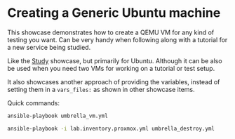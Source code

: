 # Creating a Generic Ubuntu machine

This showcase demonstrates how to create a QEMU VM for any kind of testing you want. Can be very handy when following along with a tutorial for a new service being studied.

Like the [Study](Study.md) showcase, but primarily for Ubuntu. Although it can be also be used when you need two VMs for working on a tutorial or test setup.

It also showcases another approach of providing the variables, instead of setting them in a `vars_files:` as shown in other showcase items.

Quick commands:

```bash
ansible-playbook umbrella_vm.yml

ansible-playbook -i lab.inventory.proxmox.yml umbrella_destroy.yml
```
